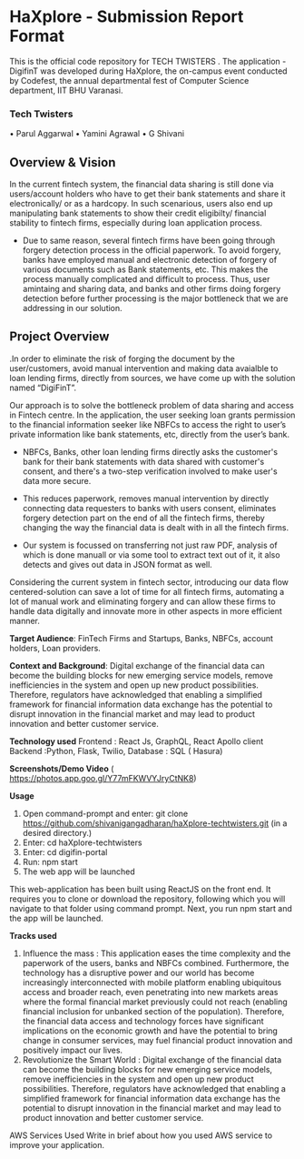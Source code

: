 # HaXplore - Submission Report Format
This is the official code repository for TECH TWISTERS . The application - DigifinT was developed during HaXplore, the on-campus event conducted by Codefest, the annual departmental fest of Computer Science department, IIT BHU Varanasi.

### Tech Twisters
•	Parul Aggarwal
•	Yamini Agrawal
•	G Shivani

## Overview & Vision
In the current fintech system, the financial data sharing is still done via users/account holders who have to get their bank statements and share it electronically/ or as a hardcopy. In such scenarious, users also end up manipulating bank statements to show their credit eligibilty/ financial stability to fintech firms, especially during loan application process. 

- Due to same reason, several fintech firms have been going through forgery detection process in the official paperwork. To avoid forgery, banks have employed manual and electronic detection of forgery of various documents such as Bank statements, etc. This makes the process manually complicated and difficult to process. Thus, user amintaing and sharing data, and banks and other firms doing forgery detection before further processing is the major bottleneck that we are addressing in our solution.

## Project Overview
.In order to eliminate the risk of forging the document by the user/customers, avoid manual intervention and making data avaialble to loan lending firms, directly from sources,  we have come up with the solution named “DigiFinT”. 

Our approach is to solve the bottleneck problem of data sharing and access in Fintech centre. In the application, the user seeking loan grants permission to the financial information seeker like NBFCs to access the right to user’s private information like bank statements, etc, directly from the user’s bank.

- NBFCs, Banks, other loan lending firms directly asks the customer's bank for their bank statements with data shared with customer's consent, and there's a two-step verification involved to make user's data more secure.

- This reduces paperwork, removes manual intervention by directly connecting data requesters to banks with users consent,
  eliminates forgery detection part on the end of all the fintech firms, thereby changing the way the financial data is dealt with in all the fintech firms.
  
- Our system is focussed on transferring not just raw PDF, analysis of which is done manuall or via some tool to extract text out of it, it also detects and gives out data in JSON format as well.

Considering the current system in fintech sector, introducing our data flow centered-solution can save a lot of time for all fintech firms, automating a lot of manual work and eliminating forgery and can allow these firms to handle data digitally and innovate more in other aspects in more efficient manner.



**Target Audience**: FinTech Firms and Startups, Banks, NBFCs, account holders, Loan providers.

**Context and Background**: Digital exchange of the financial data can become the building blocks for new emerging service models, remove inefficiencies in the system and open up new product possibilities. Therefore, regulators have acknowledged that enabling a simplified framework for financial information data exchange has the potential to disrupt innovation in the financial market and may lead to product innovation and better customer service.

**Technology used**
  Frontend :  React Js, GraphQL,  React Apollo client
  Backend :Python, Flask, Twilio, 
  Database : SQL ( Hasura)
  
**Screenshots/Demo Video**   ( https://photos.app.goo.gl/Y77mFKWVYJryCtNK8)

**Usage**
1.	Open command-prompt and enter:
 git clone https://github.com/shivanigangadharan/haXplore-techtwisters.git (in a desired directory.)
2.	Enter: cd haXplore-techtwisters
3.	Enter: cd digifin-portal
4.	Run: npm start
5.	The web app will be launched

This web-application has been built using ReactJS on the front end. It requires you to clone or download the repository, following which you will navigate to that folder using command prompt. Next, you run npm start and the app will be launched. 

**Tracks used**
1.	Influence the mass : This application eases the time complexity and the paperwork of the users, banks and NBFCs combined. Furthermore, the technology has a disruptive power and our world has become increasingly interconnected with mobile platform enabling ubiquitous access and broader reach, even penetrating into new markets areas where the formal financial market previously could not reach (enabling financial inclusion for unbanked section of the population). Therefore, the financial data access and technology forces have significant implications on the economic growth and have the potential to bring change in consumer services, may fuel financial product innovation and positively impact our lives. 
2.    Revolutionize the Smart World :  Digital exchange of the financial data can become the building blocks for new emerging service models, remove inefficiencies in the system and open up new product possibilities. Therefore, regulators have acknowledged that enabling a simplified framework for financial information data exchange has the potential to disrupt innovation in the financial market and may lead to product innovation and better customer service.

AWS Services Used
Write in brief about how you used AWS service to improve your application.
